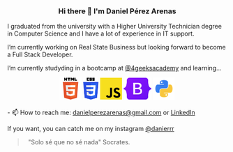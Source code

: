 <h3 align="center">Hi there 👋 I'm Daniel Pérez Arenas </h3> 


I graduated from the university with a Higher University Technician degree in Computer Science 
and I have a lot of experience in IT support.

I’m currently working on Real State Business but looking forward to become a Full Stack Developer.

I’m currently studyding in a bootcamp at <a href="https://www.4geeksacademy.com">@4geeksacademy</a> and learning...

<div align="center">
<img src="/img/HTML5.png" 
  height="50" 
  alt="html-logo">
<img src="/img/CSS3-.png" 
  height="50" 
  alt="ccs-logo">
<img src="/img/JavaScript.png" 
  height="50" 
  alt="JS-logo">
<img src="/img/Bootstrap.png"
height="50"
  alt="bootstrap logo">
<img src="img/python.png" 
  height="50" 
  alt="python-logo"> 
</div>
<br>
- 📫 How to reach me: <a href="mailto:danielperezarenas@gmail.com">danielperezarenas@gmail.com</a> or <a href="https://www.linkedin.com/in/daniel-p%C3%A9rez-arenas-986a387a/">LinkedIn</a>


If you want, you can catch me on my instagram <a href="https://www.instagram.com/danierrr/">@danierrr</a>

>  
> "Solo sé que no sé nada" Socrates.
>  
